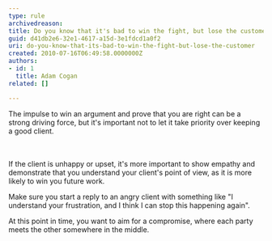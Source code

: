 ```yaml
---
type: rule
archivedreason: 
title: Do you know that it's bad to win the fight, but lose the customer?
guid: d41db2e6-32e1-4617-a15d-3e1fdcd1a0f2
uri: do-you-know-that-its-bad-to-win-the-fight-but-lose-the-customer
created: 2010-07-16T06:49:58.0000000Z
authors:
- id: 1
  title: Adam Cogan
related: []

---
```



​​​​The impulse to win an argument and prove that you are right can be a strong driving force, but it's important not to let it take priority over keeping a good client.&#160;<br>
<br><excerpt class='endintro'></excerpt><br>
<p>If the client is unhappy or upset, it's more important to show empathy and demonstrate that you understand your client's point of view, as it is more likely to win you future work.<br></p><p>Make sure you start a reply to an angry client with something like &quot;I understand your frustration, and I think I can stop this happening again&quot;.</p><p>At this point in time, you want to aim for a compromise, where each party meets the other somewhere in the middle.</p>


